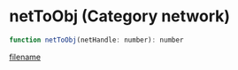 # netToObj (Category network)

```js
function netToObj(netHandle: number): number
```

[filename](netToObj_m.md ':include')